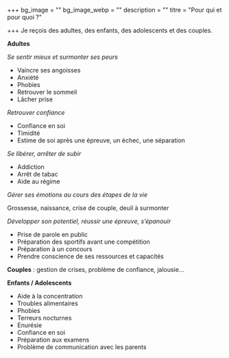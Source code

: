 +++
bg_image = ""
bg_image_webp = ""
description = ""
titre = "Pour qui et pour quoi ?"

+++
Je reçois des adultes, des enfants, des adolescents et des couples.

**Adultes**

_Se sentir mieux et surmonter ses peurs_

* Vaincre ses angoisses
* Anxiété
* Phobies
* Retrouver le sommeil
* Lâcher prise

_Retrouver confiance_

* Confiance en soi
* Timidité
* Estime de soi après une épreuve, un échec, une séparation

_Se libérer, arrêter de subir_

* Addiction
* Arrêt de tabac
* Aide au régime

_Gérer ses émotions au cours des étapes de la vie_

Grossesse, naissance, crise de couple, deuil à surmonter

_Développer son potentiel, réussir une épreuve, s’épanouir_

* Prise de parole en public
* Préparation des sportifs avant une compétition
* Préparation à un concours
* Prendre conscience de ses ressources et capacités

**Couples** : gestion de crises, problème de confiance, jalousie…

**Enfants / Adolescents**

* Aide à la concentration
* Troubles alimentaires
* Phobies
* Terreurs nocturnes
* Enurésie
* Confiance en soi
* Préparation aux examens
* Problème de communication avec les parents